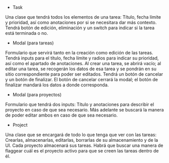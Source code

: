 - Task

Una clase que tendrá todos los elementos de una tarea: Título, fecha límite y prioridad, así como anotaciones por si se necesitara dar más contexto. Tendrá botón de edición, eliminación y un switch para indicar si la tarea está terminada o no.

- Modal (para tareas)

Formulario que servirá tanto en la creación como edición de las tareas. Tendrá inputs para el título, fecha límite y radios para indicar su prioridad, así como el apartado de anotaciones. Al crear una tarea, se abrirá vacío; al editar una tarea, se recogerán los datos de esa tarea y se pondrán en su sitio correspondiente para poder ser editados. Tendrá un botón de cancelar y un botón de finalizar. El botón de cancelar cerrará la modal; el botón de finalizar mandará los datos a donde corresponda.

- Modal (para proyectos)

Formulario que tendrá dos inputs: Título y anotaciones para describir el proyecto en caso de que sea necesario. Más adelante se buscará la manera de poder editar ambos en caso de que sea necesario.

- Project 

Una clase que se encargará de todo lo que tenga que ver con las tareas: Crearlas, almacenarlas, editarlas, borrarlas de su almacenamiento y de la UI. Cada proyecto almacenará sus tareas. Habrá que buscar una manera de flaggear cuál es el proyecto activo para que se creen las tareas dentro de él.